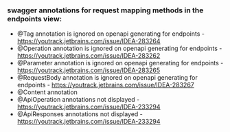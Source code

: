 ### swagger annotations for request mapping methods in the endpoints view:

- @Tag annotation is ignored on openapi generating for endpoints - https://youtrack.jetbrains.com/issue/IDEA-283264
- @Operation annotation is ignored on openapi generating for endpoints - https://youtrack.jetbrains.com/issue/IDEA-283262
- @Parameter annotation is ignored on openapi generating for endpoints  - https://youtrack.jetbrains.com/issue/IDEA-283265
- @RequestBody annotation is ignored on openapi generating for endpoints  - https://youtrack.jetbrains.com/issue/IDEA-283267
- @Content annotation
- @ApiOperation  annotations not displayed - https://youtrack.jetbrains.com/issue/IDEA-233294
- @ApiResponses annotations not displayed - https://youtrack.jetbrains.com/issue/IDEA-233294